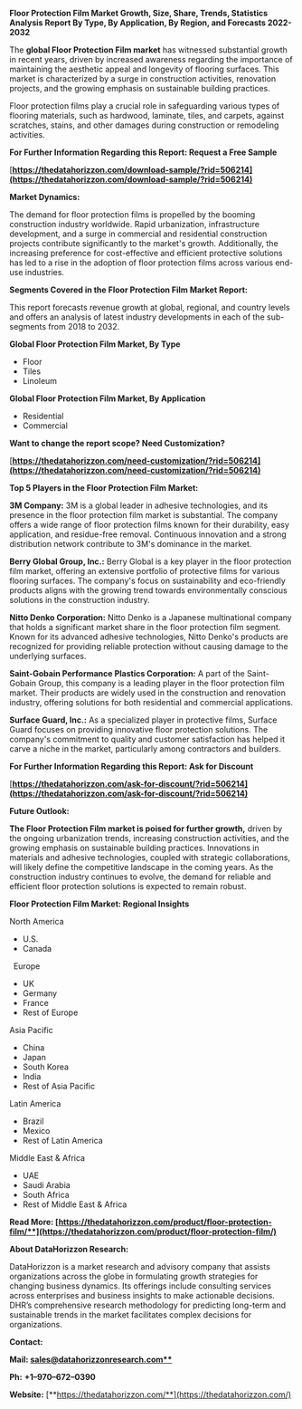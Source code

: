 ﻿**Floor Protection Film Market Growth, Size, Share, Trends, Statistics Analysis Report By Type, By Application, By Region, and Forecasts 2022-2032**

The **global Floor Protection Film market** has witnessed substantial growth in recent years, driven by increased awareness regarding the importance of maintaining the aesthetic appeal and longevity of flooring surfaces. This market is characterized by a surge in construction activities, renovation projects, and the growing emphasis on sustainable building practices. 

Floor protection films play a crucial role in safeguarding various types of flooring materials, such as hardwood, laminate, tiles, and carpets, against scratches, stains, and other damages during construction or remodeling activities. 

**For Further Information Regarding this Report: Request a Free Sample**	

[**https://thedatahorizzon.com/download-sample/?rid=506214](https://thedatahorizzon.com/download-sample/?rid=506214)** 

**Market Dynamics:**

The demand for floor protection films is propelled by the booming construction industry worldwide. Rapid urbanization, infrastructure development, and a surge in commercial and residential construction projects contribute significantly to the market's growth. Additionally, the increasing preference for cost-effective and efficient protective solutions has led to a rise in the adoption of floor protection films across various end-use industries.

**Segments Covered in the Floor Protection Film Market Report:** 

This report forecasts revenue growth at global, regional, and country levels and offers an analysis of latest industry developments in each of the sub-segments from 2018 to 2032.

**Global Floor Protection Film Market, By Type**

- Floor
- Tiles
- Linoleum

**Global Floor Protection Film Market, By Application**

- Residential
- Commercial

**Want to change the report scope? Need Customization?**

[**https://thedatahorizzon.com/need-customization/?rid=506214](https://thedatahorizzon.com/need-customization/?rid=506214)** 

**Top 5 Players in the Floor Protection Film Market:**

**3M Company:** 3M is a global leader in adhesive technologies, and its presence in the floor protection film market is substantial. The company offers a wide range of floor protection films known for their durability, easy application, and residue-free removal. Continuous innovation and a strong distribution network contribute to 3M's dominance in the market.

**Berry Global Group, Inc.:** Berry Global is a key player in the floor protection film market, offering an extensive portfolio of protective films for various flooring surfaces. The company's focus on sustainability and eco-friendly products aligns with the growing trend towards environmentally conscious solutions in the construction industry.

**Nitto Denko Corporation:** Nitto Denko is a Japanese multinational company that holds a significant market share in the floor protection film segment. Known for its advanced adhesive technologies, Nitto Denko's products are recognized for providing reliable protection without causing damage to the underlying surfaces.

**Saint-Gobain Performance Plastics Corporation:** A part of the Saint-Gobain Group, this company is a leading player in the floor protection film market. Their products are widely used in the construction and renovation industry, offering solutions for both residential and commercial applications.

**Surface Guard, Inc.:** As a specialized player in protective films, Surface Guard focuses on providing innovative floor protection solutions. The company's commitment to quality and customer satisfaction has helped it carve a niche in the market, particularly among contractors and builders. 

**For Further Information Regarding this Report: Ask for Discount**	

[**https://thedatahorizzon.com/ask-for-discount/?rid=506214](https://thedatahorizzon.com/ask-for-discount/?rid=506214)** 

**Future Outlook:**

**The Floor Protection Film market is poised for further growth,** driven by the ongoing urbanization trends, increasing construction activities, and the growing emphasis on sustainable building practices. Innovations in materials and adhesive technologies, coupled with strategic collaborations, will likely define the competitive landscape in the coming years. As the construction industry continues to evolve, the demand for reliable and efficient floor protection solutions is expected to remain robust.

**Floor Protection Film Market: Regional Insights**

North America

- U.S.
- Canada

` `Europe

- UK
- Germany
- France
- Rest of Europe

Asia Pacific

- China
- Japan
- South Korea
- India
- Rest of Asia Pacific

Latin America

- Brazil
- Mexico
- Rest of Latin America

Middle East & Africa

- UAE
- Saudi Arabia
- South Africa
- Rest of Middle East & Africa

**Read More: [https://thedatahorizzon.com/product/floor-protection-film/**](https://thedatahorizzon.com/product/floor-protection-film/)** 

**About DataHorizzon Research:**

DataHorizzon is a market research and advisory company that assists organizations across the globe in formulating growth strategies for changing business dynamics. Its offerings include consulting services across enterprises and business insights to make actionable decisions. DHR’s comprehensive research methodology for predicting long-term and sustainable trends in the market facilitates complex decisions for organizations.

**Contact:**

**Mail: [sales@datahorizzonresearch.com**](mailto:sales@datahorizzonresearch.com)**

**Ph:** **+1–970–672–0390**

**Website:** [**https://thedatahorizzon.com/**](https://thedatahorizzon.com/)

